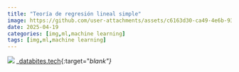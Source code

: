 ```yaml
---
title: "Teoría de regresión lineal simple"
image: https://github.com/user-attachments/assets/c6163d30-ca49-4e6b-93cb-26dfa32cd76f
date: 2025-04-19
categories: [img,ml,machine learning]
tags: [img,ml,machine learning]
---
```

![](https://github.com/user-attachments/assets/c6163d30-ca49-4e6b-93cb-26dfa32cd76f)
_[databites.tech](https://www.databites.tech){:target="_blank"}_
